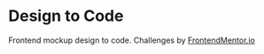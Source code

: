 # Design to Code

Frontend mockup design to code. Challenges by [FrontendMentor.io](https://www.frontendmentor.io/)